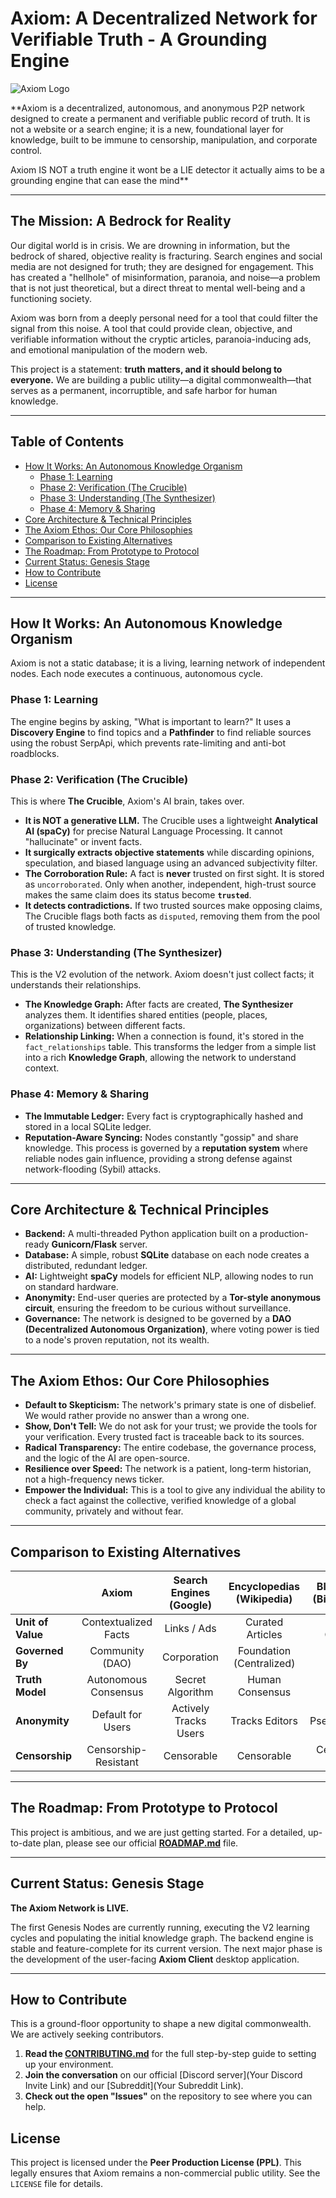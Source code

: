 # Axiom: A Decentralized Network for Verifiable Truth - A Grounding Engine

![Axiom Logo](https://raw.githubusercontent.com/ArtisticIntentionz/AxiomEngine/main/main/Axiom_logo.PNG)

**Axiom is a decentralized, autonomous, and anonymous P2P network designed to create a permanent and verifiable public record of truth. It is not a website or a search engine; it is a new, foundational layer for knowledge, built to be immune to censorship, manipulation, and corporate control.

Axiom IS NOT a truth engine it wont be a LIE detector it actually aims to be a grounding engine that can ease the mind**

---

## The Mission: A Bedrock for Reality

Our digital world is in crisis. We are drowning in information, but the bedrock of shared, objective reality is fracturing. Search engines and social media are not designed for truth; they are designed for engagement. This has created a "hellhole" of misinformation, paranoia, and noise—a problem that is not just theoretical, but a direct threat to mental well-being and a functioning society.

Axiom was born from a deeply personal need for a tool that could filter the signal from this noise. A tool that could provide clean, objective, and verifiable information without the cryptic articles, paranoia-inducing ads, and emotional manipulation of the modern web.

This project is a statement: **truth matters, and it should belong to everyone.** We are building a public utility—a digital commonwealth—that serves as a permanent, incorruptible, and safe harbor for human knowledge.

---

## Table of Contents
- [How It Works: An Autonomous Knowledge Organism](#how-it-works-an-autonomous-knowledge-organism)
  - [Phase 1: Learning](#phase-1-learning)
  - [Phase 2: Verification (The Crucible)](#phase-2-verification-the-crucible)
  - [Phase 3: Understanding (The Synthesizer)](#phase-3-understanding-the-synthesizer)
  - [Phase 4: Memory & Sharing](#phase-4-memory--sharing)
- [Core Architecture & Technical Principles](#core-architecture--technical-principles)
- [The Axiom Ethos: Our Core Philosophies](#the-axiom-ethos-our-core-philosophies)
- [Comparison to Existing Alternatives](#comparison-to-existing-alternatives)
- [The Roadmap: From Prototype to Protocol](#the-roadmap-from-prototype-to-protocol)
- [Current Status: Genesis Stage](#current-status-genesis-stage)
- [How to Contribute](#how-to-contribute)
- [License](#license)

---

## How It Works: An Autonomous Knowledge Organism

Axiom is not a static database; it is a living, learning network of independent nodes. Each node executes a continuous, autonomous cycle.

### Phase 1: Learning
The engine begins by asking, "What is important to learn?" It uses a **Discovery Engine** to find topics and a **Pathfinder** to find reliable sources using the robust SerpApi, which prevents rate-limiting and anti-bot roadblocks.

### Phase 2: Verification (The Crucible)
This is where **The Crucible**, Axiom's AI brain, takes over.
- **It is NOT a generative LLM.** The Crucible uses a lightweight **Analytical AI (spaCy)** for precise Natural Language Processing. It cannot "hallucinate" or invent facts.
- **It surgically extracts objective statements** while discarding opinions, speculation, and biased language using an advanced subjectivity filter.
- **The Corroboration Rule:** A fact is **never** trusted on first sight. It is stored as `uncorroborated`. Only when another, independent, high-trust source makes the same claim does its status become **`trusted`**.
- **It detects contradictions.** If two trusted sources make opposing claims, The Crucible flags both facts as `disputed`, removing them from the pool of trusted knowledge.

### Phase 3: Understanding (The Synthesizer)
This is the V2 evolution of the network. Axiom doesn't just collect facts; it understands their relationships.
- **The Knowledge Graph:** After facts are created, **The Synthesizer** analyzes them. It identifies shared entities (people, places, organizations) between different facts.
- **Relationship Linking:** When a connection is found, it's stored in the `fact_relationships` table. This transforms the ledger from a simple list into a rich **Knowledge Graph**, allowing the network to understand context.

### Phase 4: Memory & Sharing
- **The Immutable Ledger:** Every fact is cryptographically hashed and stored in a local SQLite ledger.
- **Reputation-Aware Syncing:** Nodes constantly "gossip" and share knowledge. This process is governed by a **reputation system** where reliable nodes gain influence, providing a strong defense against network-flooding (Sybil) attacks.

---

## Core Architecture & Technical Principles

- **Backend:** A multi-threaded Python application built on a production-ready **Gunicorn/Flask** server.
- **Database:** A simple, robust **SQLite** database on each node creates a distributed, redundant ledger.
- **AI:** Lightweight **spaCy** models for efficient NLP, allowing nodes to run on standard hardware.
- **Anonymity:** End-user queries are protected by a **Tor-style anonymous circuit**, ensuring the freedom to be curious without surveillance.
- **Governance:** The network is designed to be governed by a **DAO (Decentralized Autonomous Organization)**, where voting power is tied to a node's proven reputation, not its wealth.

---

## The Axiom Ethos: Our Core Philosophies

- **Default to Skepticism:** The network's primary state is one of disbelief. We would rather provide no answer than a wrong one.
- **Show, Don't Tell:** We do not ask for your trust; we provide the tools for your verification. Every trusted fact is traceable back to its sources.
- **Radical Transparency:** The entire codebase, the governance process, and the logic of the AI are open-source.
- **Resilience over Speed:** The network is a patient, long-term historian, not a high-frequency news ticker.
- **Empower the Individual:** This is a tool to give any individual the ability to check a fact against the collective, verified knowledge of a global community, privately and without fear.

---

## Comparison to Existing Alternatives

| | **Axiom** | **Search Engines (Google)** | **Encyclopedias (Wikipedia)** | **Blockchains (Bitcoin/IPFS)** |
| :--- | :---: | :---: | :---: | :---: |
| **Unit of Value** | Contextualized Facts | Links / Ads | Curated Articles | Data / Currency |
| **Governed By** | Community (DAO) | Corporation | Foundation (Centralized) | Miners / Wealth |
| **Truth Model**| Autonomous Consensus | Secret Algorithm | Human Consensus | "Dumb" Storage |
| **Anonymity** | Default for Users | Actively Tracks Users | Tracks Editors | Pseudonymous |
| **Censorship** | Censorship-Resistant| Censorable | Censorable | Censorship-Resistant |

---

## The Roadmap: From Prototype to Protocol

This project is ambitious, and we are just getting started. For a detailed, up-to-date plan, please see our official **[ROADMAP.md](ROADMAP.md)** file.

---

## Current Status: Genesis Stage

**The Axiom Network is LIVE.**

The first Genesis Nodes are currently running, executing the V2 learning cycles and populating the initial knowledge graph. The backend engine is stable and feature-complete for its current version. The next major phase is the development of the user-facing **Axiom Client** desktop application.

---

## How to Contribute

This is a ground-floor opportunity to shape a new digital commonwealth. We are actively seeking contributors.

1.  **Read the [CONTRIBUTING.md](CONTRIBUTING.md)** for the full step-by-step guide to setting up your environment.
2.  **Join the conversation** on our official [Discord server](Your Discord Invite Link) and our [Subreddit](Your Subreddit Link).
3.  **Check out the open "Issues"** on the repository to see where you can help.

## License

This project is licensed under the **Peer Production License (PPL)**. This legally ensures that Axiom remains a non-commercial public utility. See the `LICENSE` file for details.
